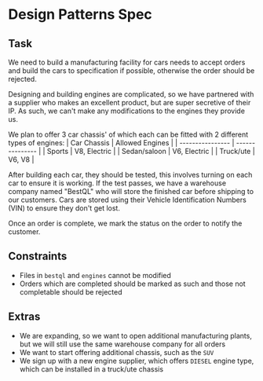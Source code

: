# Design Patterns Spec

## Task

We need to build a manufacturing facility for cars needs to accept orders and build the cars to specification if possible, otherwise the order should be rejected.

Designing and building engines are complicated, so we have partnered with a supplier who makes an excellent product, but are super secretive of their IP.
As such, we can't make any modifications to the engines they provide us.

We plan to offer 3 car chassis' of which each can be fitted with 2 different types of engines:
| Car Chassis      | Allowed Engines |
| ---------------- | --------------- |
| Sports           | V8, Electric    |
| Sedan/saloon     | V6, Electric    |
| Truck/ute        | V6, V8          |

After building each car, they should be tested, this involves turning on each car to ensure it is working.
If the test passes, we have a warehouse company named "BestQL" who will store the finished car before shipping to our customers.
Cars are stored using their Vehicle Identification Numbers (VIN) to ensure they don't get lost.

Once an order is complete, we mark the status on the order to notify the customer.

## Constraints

* Files in `bestql` and `engines` cannot be modified
* Orders which are completed should be marked as such and those not completable should be rejected

## Extras

* We are expanding, so we want to open additional manufacturing plants, but we will still use the same warehouse company for all orders
* We want to start offering additional chassis, such as the `SUV`
* We sign up with a new engine supplier, which offers `DIESEL` engine type, which can be installed in a truck/ute chassis
